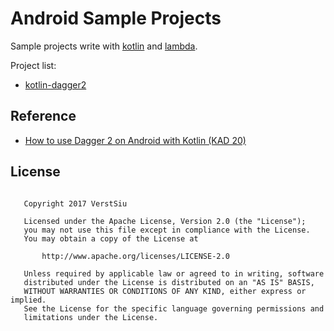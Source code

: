 
# Android Sample Projects

Sample projects write with [kotlin](https://github.com/JetBrains/kotlin) and [lambda](http://www.oracle.com/webfolder/technetwork/tutorials/obe/java/Lambda-QuickStart/index.html).

Project list:

* [kotlin-dagger2](https://github.com/VerstSiu/android-samples/tree/app-dagger2)

## Reference

* [How to use Dagger 2 on Android with Kotlin (KAD 20)](https://antonioleiva.com/dagger-android-kotlin/)

## License

```

   Copyright 2017 VerstSiu

   Licensed under the Apache License, Version 2.0 (the "License");
   you may not use this file except in compliance with the License.
   You may obtain a copy of the License at

       http://www.apache.org/licenses/LICENSE-2.0

   Unless required by applicable law or agreed to in writing, software
   distributed under the License is distributed on an "AS IS" BASIS,
   WITHOUT WARRANTIES OR CONDITIONS OF ANY KIND, either express or implied.
   See the License for the specific language governing permissions and
   limitations under the License.

```